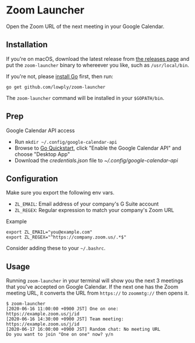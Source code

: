 # Zoom Launcher

Open the Zoom URL of the next meeting in your Google Calendar.

## Installation

If you're on macOS, download the latest release from [the releases page](https://github.com/lowply/zoom-launcher/releases) and put the `zoom-launcher` binary to whereever you like, such as `/usr/local/bin`.

If you're not, please [install Go](https://golang.org/) first, then run:

```
go get github.com/lowply/zoom-launcher
```

The `zoom-launcher` command will be installed in your `$GOPATH/bin`.

## Prep

Google Calendar API access

- Run `mkdir ~/.config/google-calendar-api`
- Browse to [Go Quickstart](https://developers.google.com/calendar/quickstart/go),  click "Enable the Google Calendar API" and choose "Desktop App"
- Download the *credentials.json* file to *~/.config/google-calendar-api*

## Configuration

Make sure you export the following env vars.

- `ZL_EMAIL`: Email address of your company's G Suite account
- `ZL_REGEX`: Regular expression to match your company's Zoom URL

Example

```
export ZL_EMAIL="you@example.com"
export ZL_REGEX="^https://company.zoom.us/.*$"
```

Consider adding these to your `~/.bashrc`.

## Usage

Running `zoom-launcher` in your terminal will show you the next 3 meetings that you've accepted on Google Calendar. If the next one has the Zoom meeting URL, it converts the URL from `https://` to `zoommtg://` then opens it.

```
$ zoom-launcher
[2020-06-16 11:00:00 +0900 JST] One on one: https://example.zoom.us/j/id
[2020-06-16 14:30:00 +0900 JST] Team meeting: https://example.zoom.us/j/id
[2020-06-17 16:00:00 +0900 JST] Random chat: No meeting URL
Do you want to join "One on one" now? y/n
```
